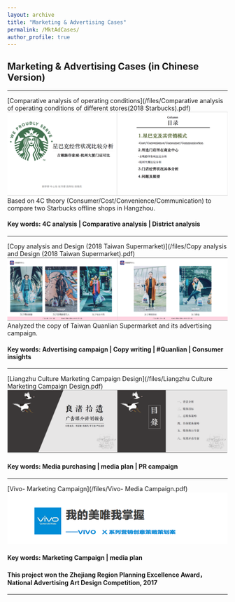 ```yaml
---
layout: archive
title: "Marketing & Advertising Cases"
permalink: /MktAdCases/
author_profile: true
---
```

## Marketing & Advertising Cases (in Chinese Version)
---

[Comparative analysis of operating conditions](/files/Comparative analysis of operating conditions of different stores(2018 Starbucks).pdf)
<img src="/images/Starbucks.png?raw=true"/>
Based on 4C theory (Consumer/Cost/Convenience/Communication) to compare two Starbucks offline shops in Hangzhou.
####  Key words: 4C analysis | Comparative analysis | District analysis

---
[Copy analysis and Design (2018 Taiwan Supermarket)](/files/Copy analysis and Design (2018 Taiwan Supermarket).pdf)
<img src="/images/supermarket.png?raw=true"/>
Analyzed the copy of Taiwan Quanlian Supermarket and its advertising campaign.
####  Key words: Advertising campaign | Copy writing | #Quanlian | Consumer insights

---
[Liangzhu Culture Marketing Campaign Design](/files/Liangzhu Culture Marketing Campaign Design.pdf)
<img src="/images/liangzhu.png?raw=true"/>
####  Key words: Media purchasing | media plan | PR campaign

---
[Vivo- Marketing Campaign](/files/Vivo- Media Campaign.pdf)
<img src="/images/vivo.png?raw=true"/>
####  Key words: Marketing Campaign | media plan
#### This project won the Zhejiang Region Planning Excellence Award， National Advertising Art Design Competition, 2017
---
